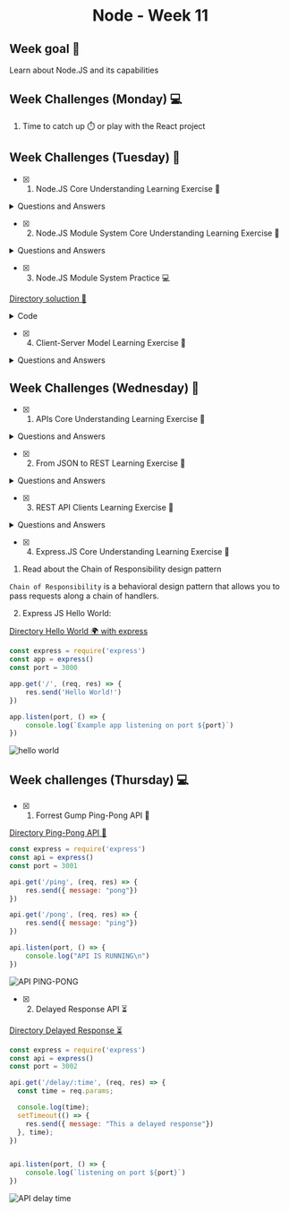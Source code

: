 <h1 align="center">Node - Week 11</h1>

## Week goal 🏁

<p>Learn about Node.JS and its capabilities</p>

## Week Challenges (Monday) 💻

1. Time to catch up ⏱️ or play with the React project

## Week Challenges (Tuesday) 🐣

- [x] 1. Node.JS Core Understanding Learning Exercise 🧠
<details> 
<summary>Questions and Answers</summary>
<details> 
<summary>1. What is Node.JS?</summary>

 Node.js is an open source, cross-platform runtime environment used to run web applications outside of the browser.

It is used for server-side programming, and primarily deployed for non-blocking, event-driven servers, such as traditional web sites and back-end API services.
</details>

<details> 
<summary>2. What problem does Node.JS solve?</summary>

Node.js is an excellent solution for developing microservices and creating easy-to-use APIs to connect them. In particular, the Node.js repository features Express and Koa frameworks, which make it easy to mount several server instances for each microservice and design routing addresses for them.
</details> 

<details>
<summary>3. What is the V8 Javascript Engine?</summary>

Chrome V8 is an engine that runs JavaScript code. JavaScript was initially written so that it could be executed by web browsers. Chrome V8, or simply V8, can run JavaScript code both inside and outside of a browser.
</details>

<details>
<summary>4. Is Node.JS really necessary in the Development ecosystem?</summary>

Node.js if necessary in our development ecosystem. There are cases in which we need to do many things at the same time and especially many operations at the same time such as databases, file access, etc.

Some advantages when developing with node.js we have:

- It is especially good for realtime applications, which need to maintain a persistent connection between the browser and the server.

- The compilation of Node.js is done at runtime, Just In Time (JIT), this brings with it a greater optimization of the functions that are called the most times.

- We can easily expand our code by adding modules thanks to the Node Package Manager (NPM).

- High performance in projects where we need execution in real time.

- In startups or small teams we can make front-end, back-end and even a mobile application with the same language.
</details>

<details>

<summary>5. What is the difference between Node.JS and any other browser?</summary>

Both the browser and Node.js use JavaScript as their programming language.

It should be noted that building an app that runs in a browser is completely different than building a Node.js app.

Although they both use Javascript as their development language, we can see some key differences that make their software development experiences very different.

Node.js applications bring with them a great advantage: the comfort of programming everything, frontend and backend, in the same language, since learning a new programming language in depth and completely is somewhat complicated.

Between Node.js and the browser, what changes is the ecosystem.

- In the browser, most of the time what we are doing is interacting with the DOM or other APIs of the web platform such as cookies.

- With Node.js it's server side, we don't have DOM, we don't need cookies. Cookies are primarily implemented to track users or save user information. We are on the server side, with direct access to the database or storage resources.

- In Node.js we control the environment. Unless we're building an open source application that anyone can deploy anywhere.

- Compared to the browser environment, where you don't have the luxury of choosing which browser your visitors will use, it's very convenient.

- Node.js supports the CommonJS and ES module systems, while in the browser we're starting to see the ES Modules standard being implemented.
</details>

<details>
<summary>6. What is NVM and Why is it useful for Node.JS developers?</summary>

Using nvm (Node.js Version Manager) makes it easier to install and manage multiple versions of Node.js on a single local environment.

NVM allows users to:

- Locally download any of the remote Long Term Support (LTS) versions of Node.js with a simple command.

- Easily switch between multiple versions of Node.js, right from the command line.

- Set up aliases to switch between different downloaded versions of Node.js with ease.
</details>
</details>
 
- [x] 2. Node.JS Module System Core Understanding Learning Exercise 🧠

<details> 
<summary>Questions and Answers</summary>
<details>
<summary>1. What is a Javascript Module?</summary>
Module is a file that contains code to perform a specific task. A module may contain variables, functions, classes etc. 

Considerations:

- Should be independent, specialized, and reusable.

- In JavaScript, we use the `import` and `export` keywords to share and receive functionality respectively across different modules.

- The ``default` keyword is used to specify a function, object, variable, or class that we want to be a first-choice import.
</details>

<details>
<summary>2. Why are Javascript Modules necessary?</summary>

They are necessary to better organize and structure our code base, we can also use them to break large programs into smaller, more manageable and more independent pieces of code that carry out one or more related tasks.
</details>

<details>
<summary>3. What module standards are available in Node.JS?</summary>

Node.js implements the CommonJS module standard, also supports the ECMAScript module standard used by browsers and other JavaScript runtimes.
</details>

<details>
<summary>4. What are the differences between ESModules and CommonJS modules?</summary>

`File extensions:`

In all of our ES module imports we explicitly add the file extension to all file imports (it's required for ES modules). NodeJS distinguishes between CommonJS modules and ES modules through the file extension. By default, files with the `.js`extension will be treated as CommonJS modules, while files with the `.mjs` extension will be treated as ES modules.

ES Modules can import CommonJS modules, but CommonJS modules cannot import ES modules. You can't import `.mjs` files from `.js` files. This is due to the different nature of the two systems.

`Dynamic vs Static`

The two module systems differ in the way imports and exports are handled.

CommonJS imports are resolved dynamically at runtime. The `require()` function is simply executed at the moment our code is executed.

With ES modules, imports are static, meaning they are executed at parse time. The advantage of this is that bugs can be caught in advance and development tools can better help us write valid code.
</details>

<details>
<summary>5. Which types of modules exist in Node.JS?</summary>

Node.js includes three types of modules:

`Core Modules:` Built-in modules of node.js that are part of nodejs and come with the Node.js installation process.

`Local Modules:`These are modules that we wrote ourselves, are part of our actual code base, and are checked into version control. Local modules are how to reuse code in our project..

`Third Party Modules:`Modules that are available online and are installed using the npm. Examples of third party modules are express, mongoose.

</details>

</details>


- [x] 3. Node.JS Module System Practice 💻

[Directory soluction 🚀](https://github.com/JoseMiguel22/core-code-from-scratch-readme/tree/main/Directorys/migjo-node) 

<details>
 <summary>Code</summary>
 
![node 1](https://user-images.githubusercontent.com/108826299/196105331-38671233-5339-4071-a686-9768cdb0de24.png)

![node 2](https://user-images.githubusercontent.com/108826299/196105349-f0519ab7-ad2b-46df-b2a4-c87cc4b76f7d.png)
</details>


 
- [x] 4. Client-Server Model Learning Exercise 🧠

<details> 
<summary>Questions and Answers</summary>
<details>
<summary>1. What is a Server?</summary>
The server is a program that receives a request, performs the required service, and returns the results in the form of a response.
</details>

<details>
<summary>2. Why is a Client?</summary>
Because the client refers to a plaintiff or applicant for services.
</details>

<details>
<summary>3. Is a server just another physical computer?</summary>

A server can be a physical machine, a virtual machine or even a software performing server services. So the way a server functions depends on how the word server is used in a context.

   - Why do we refer to a certain class of applications as Servers?

     Because they are able to attend to the requests of a client and return an answer accordingly.

   - What is the difference?
  
   All servers have the same purpose of receiving client requests and serving them. The difference between servers varies in the access and exclusivity of clients, such as dedicated servers offer an exclusive rental contract. Each client can enjoy the performance of their server, which is usually housed in a data center, without depending on the consumption of resources from outside clients, while shared servers have as their main characteristic that their use is not exclusive to one client, but by several, hence the name shared, with this type of server the use and performance of the server is shared.
</details>

<details>
<summary>4. Is there any similarity between human communication and the client-server model?</summary>

Yes, in our day to day we can see some examples of this type of communication, for example in our work we will always have clients who will make us requests to which we must respond.
</details>

<details>
<summary>5. Is the client-server model applicable only to the Web?</summary>
  
Not necessarily, the client-server model can be applied in other places, such as programs running without an internet connection on a single computer, or multiple systems such as a calculator, note apps, a print server. The purpose of this system is to maintain communication.

   - Can you mention any other example of this model outside the Web?
   
A simple example would be, like when we go to a restaurant we are the customers, so we make our order that would be the request, this is received and delivered by the waiters who play the role of servers.
</details>
 
</details>

## Week Challenges (Wednesday) 🐤

- [x] 1. APIs Core Understanding Learning Exercise 🧠

<details> 
<summary>Questions and Answers</summary>
 
<details>
<summary>1. What is an API?</summary>

API stands for “application programming interface”. APIs are mechanisms that allow two software components to communicate with each other using a set of definitions and protocols.
</details>

<details>
<summary>2. What is a Protocol?</summary>
 
 A protocol is a set of rules for formatting and processing data. Network protocols are like a lingua franca for computers. Computers on a network can use very different software and hardware; however, the use of protocols allows them to communicate with each other.
</details>

<details>
<summary>3. Is the term API only applicable to the communication of programs over the Internet?</summary>

No, since APIs provide a way for one application to interact with another. regardless of whether or not they are connected to the web.
</details>

<details>
<summary>4. Why is structured communication between two programs important?</summary>

It is important that they maintain communication because this gives the programs a variety of forms and functionalities for their proper functioning and to make them dynamic and interactive.

   - Do we humans use APIs when communicating without technology?

 We could say yes, because the APIs fulfill the function of being an intermediary between the client and the server, in this case an API to communicate without technology could be to communicate through family letters, our API would be the postman since he would do the delivery of the letters and thus maintain communication.
</details>

<details>
<summary>5. Is an API just another program or a standard?</summary>

APIs are standards (used as a pattern, model or reference point) for the exchange of application data.
</details>

<details>
<summary>6. Do you know any API? Can you list at least 5 examples of APIs?</summary>

- Google Maps
- Log-in Using XYZ
- Weather Apps
- Twitter Bots
- Amazon - Alexa
</details>

</details>

- [x] 2. From JSON to REST Learning Exercise 🧠

<details> 
<summary>Questions and Answers</summary>
 
<details>
<summary>1. What is HTTP?</summary>

HTTP stands for Hypertext Transfer Protocol. It is a set of formally defined rules for communication between a client and a server.
</details>

<details>
<summary>2. What is JSON?</summary>

JSON stands for JavaScript Object Notation. Is a lightweight format for storing and transporting data,  is often used when data is sent from a server to a web page and is "self-describing" and easy to understand.

   - Is JSON the same as a plain Javascript object?

The JSON format is syntactically identical in its simplicity to the code to create objects in JavaScript, but they are not the same. The JSON format is just text that facilitates the exchange of data between devices such as Clients and Servers.
</details>

<details>
<summary>3. What is REST?</summary>

REST stands for Representational State Transfer, it is any interface between systems that uses HTTP to obtain data or perform operations on that data in all possible formats, such as XML and JSON.

   - Is REST a programming language, framework, technology, or architecture pattern?

REST is an architectural pattern, because it describes a uniform interface between physically separated components.
</details>

<details>
<summary>4. What is a Resource in REST?</summary>

 It is anything that is accessed through the URL that we provide (The URL is not a resource, it is a label that identifies the resource, it is if you will, the name of the resource).

   - What is a resource identifier?

Uniform Resource Identifier (URI) it is a string of characters that identifies the resources.
</details>

<details>
<summary>5. What is an HTTP method?</summary>

 It is a request to indicate the action that you want to perform for a given resource.

   - What HTTP methods does REST use within its architecture rules?

GET retrieves or gets a representation of the resource at the specified URI.

POST creates a new resource at the specified URI.

PUT creates or replaces the resource at the specified URI.

PATCH perform a partial update of a resource

DELETE removes the resource at the specified URI.

   - Why do we use HTTP methods in REST and how do they relate to resources?

 Because through the methods we indicate to the server the way in which it should treat a specific request, defining the action that will be carried out on a certain resource.

 </details>

 <details>
<summary>6. Is REST the same as HTTP?</summary>

They are not the same, REST refers to a set of rules that when followed allow us to create a distributed application that has a specific set of desirable restrictions, while HTTP is a well-defined protocol used for communication, generally used to communicate with Internet resources or any application with a web browser client.

</details>
</details>

- [x] 3. REST API Clients Learning Exercise 🧠

<details> 
 <summary>Questions and Answers</summary>
 
- [x] 1. Install Postman in your computer, follow [this](https://learning.postman.com/docs/getting-started/installation-and-updates/) guide

- [x] 2. Watch [this](https://www.youtube.com/watch?v=VywxIQ2ZXw4) course about how to use Postman to interact with APIs

3. Answer:

   - Postman only works with REST APIs?

   No, Postman supports different APIs.

   - Is there an alternative to Postman?

   If we have a Swagger UI, Insomnia REST Client, Paw, Apigee and cURL are the most popular alternatives to Postman.

 
</details>

- [x] 4. Express.JS Core Understanding Learning Exercise 🧠

1. Read about the Chain of Responsibility design pattern

`Chain of Responsibility` is a behavioral design pattern that allows you to pass requests along a chain of handlers.

2. Express JS Hello World:

[Directory Hello World 🌍 with express](https://github.com/JoseMiguel22/core-code-from-scratch-readme/tree/main/Directorys/myapp-express)
```javascript
const express = require('express')
const app = express()
const port = 3000

app.get('/', (req, res) => {
    res.send('Hello World!')
})

app.listen(port, () => {
    console.log(`Example app listening on port ${port}`)
})
```

![hello world](https://user-images.githubusercontent.com/108826299/196019147-df63e62d-5645-4cab-b1e7-bb347c6eb3a3.png)


## Week challenges (Thursday) 💻

- [x] 1. Forrest Gump Ping-Pong API 🏓

[Directory Ping-Pong API 🏓](https://github.com/JoseMiguel22/core-code-from-scratch-readme/tree/main/Directorys/API_Ping-Pong)

```javascript
const express = require('express')
const api = express()
const port = 3001

api.get('/ping', (req, res) => {
    res.send({ message: "pong"})
})

api.get('/pong', (req, res) => {
    res.send({ message: "ping"})
})

api.listen(port, () => {
    console.log("API IS RUNNING\n")
})

```

![API PING-PONG](https://user-images.githubusercontent.com/108826299/196103341-8134b3d7-2bbd-4954-b0ca-21ee4165b3e1.gif)


- [x] 2. Delayed Response API ⏳

[Directory Delayed Response ⏳](https://github.com/JoseMiguel22/core-code-from-scratch-readme/tree/main/Directorys/API_delayed_response)


```javascript
const express = require('express')
const api = express()
const port = 3002

api.get('/delay/:time', (req, res) => {
  const time = req.params;

  console.log(time);
  setTimeout(() => {
    res.send({ message: "This a delayed response"})
  }, time);
})


api.listen(port, () => {
    console.log(`listening on port ${port}`)
})
```
![API delay time](https://user-images.githubusercontent.com/108826299/196103285-6b679a67-3f8f-4026-adf6-21d03054d84e.gif)

